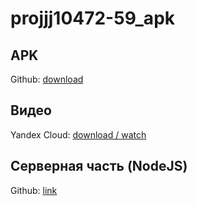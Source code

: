 # projjj10472-59_apk

## APK
Github: [download](https://github.com/test123794/projjj10472-59_apk/raw/main/proj_app.apk)

## Видео
Yandex Cloud: [download / watch](https://disk.yandex.ru/i/ilYgAuJm7ktGhw)

## Серверная часть (NodeJS)
Github: [link](https://github.com/test123794/projjj10472-59_serv)
